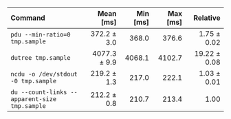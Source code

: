 | Command | Mean [ms] | Min [ms] | Max [ms] | Relative |
|:---|---:|---:|---:|---:|
| `pdu --min-ratio=0 tmp.sample` | 372.2 ± 3.0 | 368.0 | 376.6 | 1.75 ± 0.02 |
| `dutree tmp.sample` | 4077.3 ± 9.9 | 4068.1 | 4102.7 | 19.22 ± 0.08 |
| `ncdu -o /dev/stdout -0 tmp.sample` | 219.2 ± 1.3 | 217.0 | 222.1 | 1.03 ± 0.01 |
| `du --count-links --apparent-size tmp.sample` | 212.2 ± 0.8 | 210.7 | 213.4 | 1.00 |

